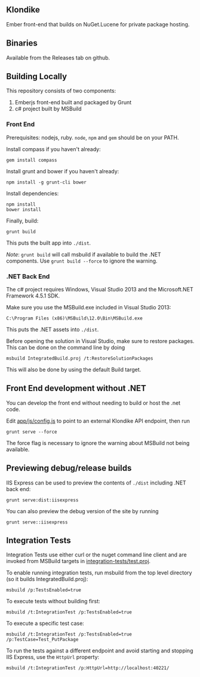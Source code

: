 ## Klondike

Ember front-end that builds on NuGet.Lucene for private package hosting.

## Binaries

Available from the Releases tab on github.

## Building Locally

This repository consists of two components:

1. Emberjs front-end built and packaged by Grunt
1. c# project built by MSBuild

### Front End

Prerequisites: nodejs, ruby. `node`, `npm` and `gem` should be on your PATH.

Install compass if you haven't already:

    gem install compass

Install grunt and bower if you haven't already:

    npm install -g grunt-cli bower

Install dependencies:

    npm install
    bower install

Finally, build:

    grunt build

This puts the built app into `./dist`.

_Note_: `grunt build` will call msbuild if available to build the .NET components. Use
`grunt build --force` to ignore the warning.

### .NET Back End

The c# project requires Windows, Visual Studio 2013 and the Microsoft.NET Framework 4.5.1 SDK.

Make sure you use the MSBuild.exe included in Visual Studio 2013:

    C:\Program Files (x86)\MSBuild\12.0\Bin\MSBuild.exe

This puts the .NET assets into `./dist`.

Before opening the solution in Visual Studio, make sure to restore packages. This can be
done on the command line by doing

    msbuild IntegratedBuild.proj /t:RestoreSolutionPackages

This will also be done by using the default Build target.

## Front End development without .NET

You can develop the front end without needing to build or host the .net code.

Edit [app/js/config.js](app/js/config.js) to point to an external Klondike API endpoint,
then run

    grunt serve --force

The force flag is necessary to ignore the warning about MSBuild not being available.

## Previewing debug/release builds

IIS Express can be used to preview the contents of `./dist` including .NET back end:

    grunt serve:dist:iisexpress

You can also preview the debug version of the site by running

    grunt serve::iisexpress

## Integration Tests

Integration Tests use either curl or the nuget command line client and are invoked from MSBuild targets
in [integration-tests/test.proj](integration-tests/test.proj).

To enable running integration tests, run msbuild from the top level directory (so it builds IntegratedBuild.proj):

    msbuild /p:TestsEnabled=true

To execute tests without building first:

    msbuild /t:IntegrationTest /p:TestsEnabled=true

To execute a specific test case:

    msbuild /t:IntegrationTest /p:TestsEnabled=true /p:TestCase=Test_PutPackage

To run the tests against a different endpoint and avoid starting and stopping IIS Express, use the `HttpUrl` property:

    msbuild /t:IntegrationTest /p:HttpUrl=http://localhost:40221/
